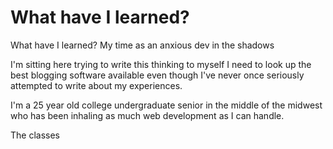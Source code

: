 # What have I learned?

What have I learned?
My time as an anxious dev in the shadows

I'm sitting here trying to write this thinking to myself I need to look up the best blogging software available even though I've never once seriously attempted to write about my experiences. 

I'm a 25 year old college undergraduate senior in the middle of the midwest who has been inhaling as much web development as I can handle.

The classes 
